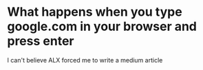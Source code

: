 # What happens when you type google.com in your browser and press enter

I can't believe ALX forced me to write a medium article
